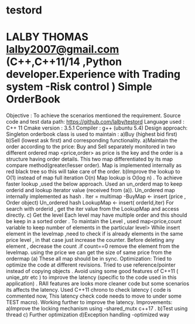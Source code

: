 # testord
LALBY THOMAS
lalby2007@gmail.com
(C++,C++11/14 ,Python developer.Experience with Trading system -Risk control )
Simple OrderBook
===============
Objective : To achieve the scenarios mentioned the requirement.
Source code and test data path:
https://github.com/lalby/testord
Language used : C++ 11
Cmake version : 3.5.1
Compiler : g++ (ubuntu 5.4)
Design approach:
Singleton orderbook class is used to maintain :
a)Buy (highest bid first)
b)Sell (lowest ask first)
and corresponding functionality.
a)Maintain the order according to the price:
Buy and Sell separately monitored in two different ordered map <price,order> as price is the key
and the order is a structure having order details.
This two map differentiated by its map compare method(greater/lesser order).
Map is implemented internally as red black tree so this will take care of the order.
b)Improve the lookup to O(1) instead of map full iteration O(n)
Map lookup is O(log n) . To achieve faster lookup ,used the below approach.
Used an un_orderd map to keep orderid and lookup iterator value (received from (a)).
Un_ordered map internally implemented as hash .
Iter = multimap -BuyMap <- insert (price , Order object)
Un_ordered hash LookupMap <- insert( orderId,iter)
For search with orderid , get the iter value from the LookupMap and access directly.
c) Get the level
Each level may have multiple order and this should be keep in a sorted order .
To maintain the Level , used map<price,count variable to keep number of elements in the
particular level>
While insert element in the levelmap ,need to check if is already elements in the same price
level , in that case just increase the counter.
Before deleting any element , decrease the count .if count==0 remove the element from the
levelmap.
using the price we can get the size of same price from the ordermap (a)
These all map should be in sync.
Optimization:
Tried to optimize the code at different revisions.
Tried to use reference/pointer instead of copying objects .
Avoid using some good features of C++11 ( uniqe_ptr etc ) to improve the latency (specific to
the code used in this application) .
RAII features are looks more cleaner code but some scenarios its affects the latency.
Used C++11 chrono to check latency ( code is commented now, This latency check code
needs to move to under some TEST macro).
Working further to improve the latency.
Improvements:
a)Improve the locking mechanism using -shared_mutx c++17 .
b)Test using thread
c) Further optimization
d)Exception handling -optimized way
